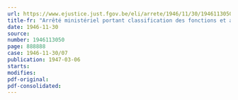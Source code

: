 ```yaml
---
url: https://www.ejustice.just.fgov.be/eli/arrete/1946/11/30/1946113050/justel
title-fr: "Arrêté ministériel portant classification des fonctions et attribution des barèmes du personnel de maîtrise, des gens de métier et de service rétribués par l'Etat"
date: 1946-11-30
source:
number: 1946113050
page: 888888
case: 1946-11-30/07
publication: 1947-03-06
starts:
modifies:
pdf-original:
pdf-consolidated:
---
```


